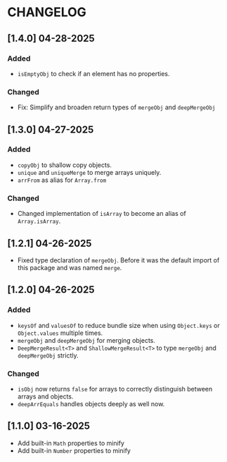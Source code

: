 # CHANGELOG

## [1.4.0] 04-28-2025

### Added

- `isEmptyObj` to check if an element has no properties.

### Changed

- Fix: Simplify and broaden return types of `mergeObj` and `deepMergeObj`

## [1.3.0] 04-27-2025

### Added

- `copyObj` to shallow copy objects.
- `unique` and `uniqueMerge` to merge arrays uniquely.
- `arrFrom` as alias for `Array.from`

### Changed

- Changed implementation of `isArray` to become an alias of `Array.isArray`.

## [1.2.1] 04-26-2025

- Fixed type declaration of `mergeObj`. Before it was the default import of this package and was named `merge`.

## [1.2.0] 04-26-2025

### Added

- `keysOf` and `valuesOf` to reduce bundle size when using `Object.keys` or `Object.values` multiple times.
- `mergeObj` and `deepMergeObj` for merging objects.
- `DeepMergeResult<T>` and `ShallowMergeResult<T>` to type `mergeObj` and `deepMergeObj` strictly.

### Changed

- `isObj` now returns `false` for arrays to correctly distinguish between arrays and objects.
- `deepArrEquals` handles objects deeply as well now.

## [1.1.0] 03-16-2025

- Add built-in `Math` properties to minify
- Add built-in `Number` properties to minify
